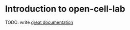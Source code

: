 # Introduction to open-cell-lab

TODO: write [great documentation](http://jacobian.org/writing/what-to-write/)

